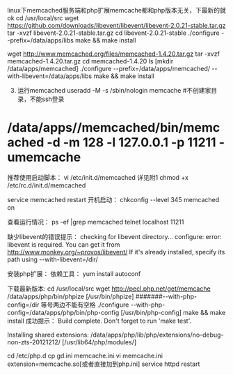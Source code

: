 linux下memcached服务端和php扩展memcache都和php版本无关，下最新的就ok
cd /usr/local/src
wget https://github.com/downloads/libevent/libevent/libevent-2.0.21-stable.tar.gz
tar -xvzf libevent-2.0.21-stable.tar.gz
cd libevent-2.0.21-stable
./configure --prefix=/data/apps/libs
make && make install

wget http://www.memcached.org/files/memcached-1.4.20.tar.gz
tar -xvzf memcached-1.4.20.tar.gz
cd memcached-1.4.20
ls
[mkdir /data/apps/memcached]
./configure --prefix=/data/apps/memcached/ --with-libevent=/data/apps/libs
make && make install

3. 运行memcached
useradd -M -s /sbin/nologin memcache #不创建家目录，不能ssh登录
# /data/apps//memcached/bin/memcached -d -m 128 -l 127.0.0.1 -p 11211 -umemcache
推荐使用启动脚本：
vi /etc/init.d/memcached 详见附1
chmod +x /etc/rc.d/init.d/memcached

service memcached restart
开机启动：
chkconfig --level 345 memcached on

查看运行情况：
ps -ef |grep memcached 
telnet localhost 11211

缺少libevent的错误提示：
checking for libevent directory... configure: error: libevent is required. You can get it from http://www.monkey.org/~provos/libevent/
      If it's already installed, specify its path using --with-libevent=/dir/

安装php扩展：
依赖工具：
yum install autoconf

下载最新版本:
cd /usr/local/src
wget http://pecl.php.net/get/memcache
/data/apps/php/bin/phpize [/usr/bin/phpize]
#######--with-php-config=/dir 等号两边不能有空格
./configure --with-php-config=/data/apps/php/bin/php-config [/usr/bin/php-config]
make && make install
成功提示：
Build complete.
Don't forget to run 'make test'.

Installing shared extensions:     /data/apps/php/lib/php/extensions/no-debug-non-zts-20121212/ [/usr/lib64/php/modules/]

cd /etc/php.d
cp gd.ini memcache.ini
vi memcache.ini
extension=memcache.so[或者直接加到php.ini]
service httpd restart